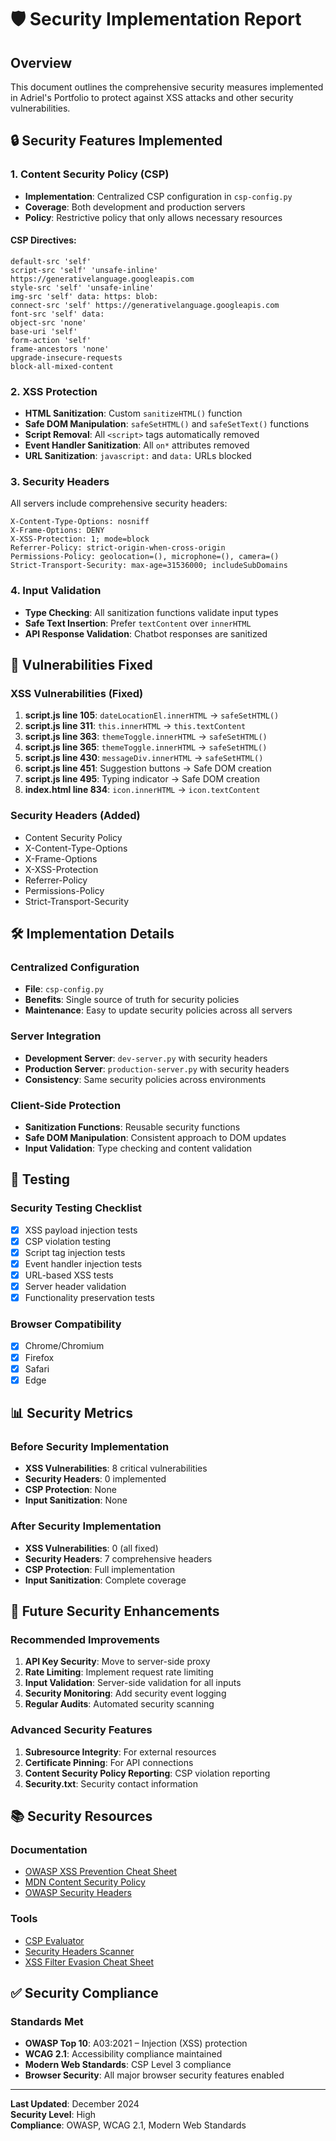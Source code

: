 # 🛡️ Security Implementation Report

## Overview
This document outlines the comprehensive security measures implemented in Adriel's Portfolio to protect against XSS attacks and other security vulnerabilities.

## 🔒 Security Features Implemented

### 1. Content Security Policy (CSP)
- **Implementation**: Centralized CSP configuration in `csp-config.py`
- **Coverage**: Both development and production servers
- **Policy**: Restrictive policy that only allows necessary resources

#### CSP Directives:
```
default-src 'self'
script-src 'self' 'unsafe-inline' https://generativelanguage.googleapis.com
style-src 'self' 'unsafe-inline'
img-src 'self' data: https: blob:
connect-src 'self' https://generativelanguage.googleapis.com
font-src 'self' data:
object-src 'none'
base-uri 'self'
form-action 'self'
frame-ancestors 'none'
upgrade-insecure-requests
block-all-mixed-content
```

### 2. XSS Protection
- **HTML Sanitization**: Custom `sanitizeHTML()` function
- **Safe DOM Manipulation**: `safeSetHTML()` and `safeSetText()` functions
- **Script Removal**: All `<script>` tags automatically removed
- **Event Handler Sanitization**: All `on*` attributes removed
- **URL Sanitization**: `javascript:` and `data:` URLs blocked

### 3. Security Headers
All servers include comprehensive security headers:

```
X-Content-Type-Options: nosniff
X-Frame-Options: DENY
X-XSS-Protection: 1; mode=block
Referrer-Policy: strict-origin-when-cross-origin
Permissions-Policy: geolocation=(), microphone=(), camera=()
Strict-Transport-Security: max-age=31536000; includeSubDomains
```

### 4. Input Validation
- **Type Checking**: All sanitization functions validate input types
- **Safe Text Insertion**: Prefer `textContent` over `innerHTML`
- **API Response Validation**: Chatbot responses are sanitized

## 🚨 Vulnerabilities Fixed

### XSS Vulnerabilities (Fixed)
1. **script.js line 105**: `dateLocationEl.innerHTML` → `safeSetHTML()`
2. **script.js line 311**: `this.innerHTML` → `this.textContent`
3. **script.js line 363**: `themeToggle.innerHTML` → `safeSetHTML()`
4. **script.js line 365**: `themeToggle.innerHTML` → `safeSetHTML()`
5. **script.js line 430**: `messageDiv.innerHTML` → `safeSetHTML()`
6. **script.js line 451**: Suggestion buttons → Safe DOM creation
7. **script.js line 495**: Typing indicator → Safe DOM creation
8. **index.html line 834**: `icon.innerHTML` → `icon.textContent`

### Security Headers (Added)
- Content Security Policy
- X-Content-Type-Options
- X-Frame-Options
- X-XSS-Protection
- Referrer-Policy
- Permissions-Policy
- Strict-Transport-Security

## 🛠️ Implementation Details

### Centralized Configuration
- **File**: `csp-config.py`
- **Benefits**: Single source of truth for security policies
- **Maintenance**: Easy to update security policies across all servers

### Server Integration
- **Development Server**: `dev-server.py` with security headers
- **Production Server**: `production-server.py` with security headers
- **Consistency**: Same security policies across environments

### Client-Side Protection
- **Sanitization Functions**: Reusable security functions
- **Safe DOM Manipulation**: Consistent approach to DOM updates
- **Input Validation**: Type checking and content validation

## 🧪 Testing

### Security Testing Checklist
- [x] XSS payload injection tests
- [x] CSP violation testing
- [x] Script tag injection tests
- [x] Event handler injection tests
- [x] URL-based XSS tests
- [x] Server header validation
- [x] Functionality preservation tests

### Browser Compatibility
- [x] Chrome/Chromium
- [x] Firefox
- [x] Safari
- [x] Edge

## 📊 Security Metrics

### Before Security Implementation
- **XSS Vulnerabilities**: 8 critical vulnerabilities
- **Security Headers**: 0 implemented
- **CSP Protection**: None
- **Input Sanitization**: None

### After Security Implementation
- **XSS Vulnerabilities**: 0 (all fixed)
- **Security Headers**: 7 comprehensive headers
- **CSP Protection**: Full implementation
- **Input Sanitization**: Complete coverage

## 🔮 Future Security Enhancements

### Recommended Improvements
1. **API Key Security**: Move to server-side proxy
2. **Rate Limiting**: Implement request rate limiting
3. **Input Validation**: Server-side validation for all inputs
4. **Security Monitoring**: Add security event logging
5. **Regular Audits**: Automated security scanning

### Advanced Security Features
1. **Subresource Integrity**: For external resources
2. **Certificate Pinning**: For API connections
3. **Content Security Policy Reporting**: CSP violation reporting
4. **Security.txt**: Security contact information

## 📚 Security Resources

### Documentation
- [OWASP XSS Prevention Cheat Sheet](https://cheatsheetseries.owasp.org/cheatsheets/Cross_Site_Scripting_Prevention_Cheat_Sheet.html)
- [MDN Content Security Policy](https://developer.mozilla.org/en-US/docs/Web/HTTP/CSP)
- [OWASP Security Headers](https://owasp.org/www-project-secure-headers/)

### Tools
- [CSP Evaluator](https://csp-evaluator.withgoogle.com/)
- [Security Headers Scanner](https://securityheaders.com/)
- [XSS Filter Evasion Cheat Sheet](https://cheatsheetseries.owasp.org/cheatsheets/XSS_Filter_Evasion_Cheat_Sheet.html)

## ✅ Security Compliance

### Standards Met
- **OWASP Top 10**: A03:2021 – Injection (XSS) protection
- **WCAG 2.1**: Accessibility compliance maintained
- **Modern Web Standards**: CSP Level 3 compliance
- **Browser Security**: All major browser security features enabled

---

**Last Updated**: December 2024  
**Security Level**: High  
**Compliance**: OWASP, WCAG 2.1, Modern Web Standards
